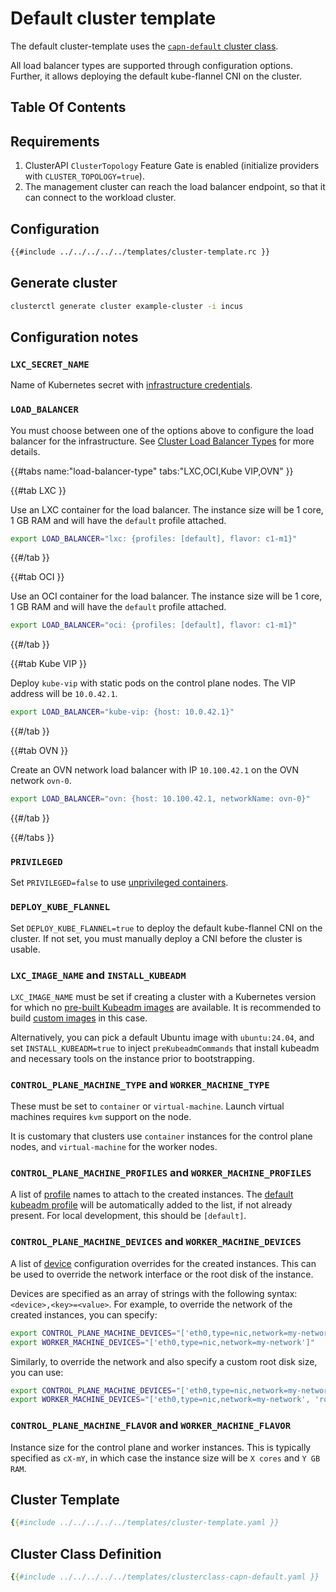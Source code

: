 # Default cluster template

The default cluster-template uses the [`capn-default` cluster class](#cluster-class).

All load balancer types are supported through configuration options. Further, it allows deploying the default kube-flannel CNI on the cluster.

## Table Of Contents

<!-- toc -->

## Requirements

1. ClusterAPI `ClusterTopology` Feature Gate is enabled (initialize providers with `CLUSTER_TOPOLOGY=true`).
2. The management cluster can reach the load balancer endpoint, so that it can connect to the workload cluster.

## Configuration

```bash
{{#include ../../../../../templates/cluster-template.rc }}
```

## Generate cluster

```bash
clusterctl generate cluster example-cluster -i incus
```

## Configuration notes

### `LXC_SECRET_NAME`

Name of Kubernetes secret with [infrastructure credentials](../identity-secret.md#identity-secret-format).

### `LOAD_BALANCER`

You must choose between one of the options above to configure the load balancer for the infrastructure. See [Cluster Load Balancer Types](../../explanation/load-balancer.md) for more details.

{{#tabs name:"load-balancer-type" tabs:"LXC,OCI,Kube VIP,OVN" }}

{{#tab LXC }}

Use an LXC container for the load balancer. The instance size will be 1 core, 1 GB RAM and will have the `default` profile attached.

```bash
export LOAD_BALANCER="lxc: {profiles: [default], flavor: c1-m1}"
```

{{#/tab }}

{{#tab OCI }}

Use an OCI container for the load balancer. The instance size will be 1 core, 1 GB RAM and will have the `default` profile attached.

```bash
export LOAD_BALANCER="oci: {profiles: [default], flavor: c1-m1}"
```

{{#/tab }}

{{#tab Kube VIP }}

Deploy `kube-vip` with static pods on the control plane nodes. The VIP address will be `10.0.42.1`.

```bash
export LOAD_BALANCER="kube-vip: {host: 10.0.42.1}"
```

{{#/tab }}

{{#tab OVN }}

Create an OVN network load balancer with IP `10.100.42.1` on the OVN network `ovn-0`.

```bash
export LOAD_BALANCER="ovn: {host: 10.100.42.1, networkName: ovn-0}"
```

{{#/tab }}

{{#/tabs }}

### `PRIVILEGED`

Set `PRIVILEGED=false` to use [unprivileged containers](../../explanation/unprivileged-containers.md).

### `DEPLOY_KUBE_FLANNEL`

Set `DEPLOY_KUBE_FLANNEL=true` to deploy the default kube-flannel CNI on the cluster. If not set, you must manually deploy a CNI before the cluster is usable.

### `LXC_IMAGE_NAME` and `INSTALL_KUBEADM`

`LXC_IMAGE_NAME` must be set if creating a cluster with a Kubernetes version for which no [pre-built Kubeadm images](../default-simplestreams-server.md#provided-images) are available. It is recommended to build [custom images](../../howto/images/kubeadm.md) in this case.

Alternatively, you can pick a default Ubuntu image with `ubuntu:24.04`, and set `INSTALL_KUBEADM=true` to inject `preKubeadmCommands` that install kubeadm and necessary tools on the instance prior to bootstrapping.

### `CONTROL_PLANE_MACHINE_TYPE` and `WORKER_MACHINE_TYPE`

These must be set to `container` or `virtual-machine`. Launch virtual machines requires `kvm` support on the node.

It is customary that clusters use `container` instances for the control plane nodes, and `virtual-machine` for the worker nodes.

### `CONTROL_PLANE_MACHINE_PROFILES` and `WORKER_MACHINE_PROFILES`

A list of [profile](https://linuxcontainers.org/incus/docs/main/profiles/) names to attach to the created instances. The [default kubeadm profile](../profile/kubeadm.md) will be automatically added to the list, if not already present. For local development, this should be `[default]`.

### `CONTROL_PLANE_MACHINE_DEVICES` and `WORKER_MACHINE_DEVICES`

A list of [device](https://linuxcontainers.org/incus/docs/main/reference/devices/) configuration overrides for the created instances. This can be used to override the network interface or the root disk of the instance.

Devices are specified as an array of strings with the following syntax: `<device>,<key>=<value>`. For example, to override the network of the created instances, you can specify:

```bash
export CONTROL_PLANE_MACHINE_DEVICES="['eth0,type=nic,network=my-network']"
export WORKER_MACHINE_DEVICES="['eth0,type=nic,network=my-network']"
```

Similarly, to override the network and also specify a custom root disk size, you can use:

```bash
export CONTROL_PLANE_MACHINE_DEVICES="['eth0,type=nic,network=my-network', 'root,type=disk,path=/,pool=local,size=50GB']"
export WORKER_MACHINE_DEVICES="['eth0,type=nic,network=my-network', 'root,type=disk,path=/,pool=local,size=50GB']"
```

### `CONTROL_PLANE_MACHINE_FLAVOR` and `WORKER_MACHINE_FLAVOR`

Instance size for the control plane and worker instances. This is typically specified as `cX-mY`, in which case the instance size will be `X cores` and `Y GB RAM`.

## Cluster Template

```yaml
{{#include ../../../../../templates/cluster-template.yaml }}
```

## Cluster Class Definition

```yaml
{{#include ../../../../../templates/clusterclass-capn-default.yaml }}
```
